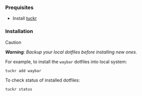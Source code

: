 ### Prequisites

- Install [tuckr](https://github.com/RaphGL/Tuckr#installation)

### Installation

> [!CAUTION]
> _**Warning**: Backup your local dotfiles before installing new ones._

For example, to install the `waybar` dotfiles into local system:

```bash
tuckr add waybar
```

To check status of installed dotfiles:

```bash
tuckr status
```

